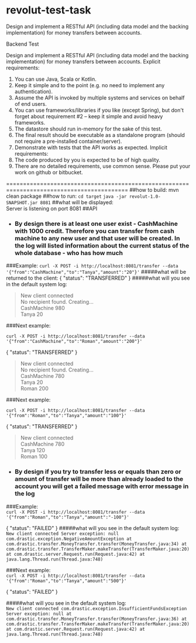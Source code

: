 # revolut-test-task
Design and implement a RESTful API (including data model and the backing implementation) for money transfers between accounts.

Backend Test

Design and implement a RESTful API (including data model and the backing implementation)
for money transfers between accounts.
Explicit requirements:
1. You can use Java, Scala or Kotlin.
2. Keep it simple and to the point (e.g. no need to implement any authentication).
3. Assume the API is invoked by multiple systems and services on behalf of end users.
4. You can use frameworks/libraries if you like (except Spring), but don't forget about
requirement #2 – keep it simple and avoid heavy frameworks.
5. The datastore should run in-memory for the sake of this test.
6. The final result should be executable as a standalone program (should not require
a pre-installed container/server).
7. Demonstrate with tests that the API works as expected.
Implicit requirements:
1. The code produced by you is expected to be of high quality.
2. There are no detailed requirements, use common sense.
Please put your work on github or bitbucket.

==========================================================================================
##how to build:
  mvn clean package
##how to run:
  `cd target`
  `java -jar revolut-1.0-SNAPSHOT.jar 8081`
##what will be displayed:  
  Server is listening on port 8081
##API
* ###  By design there is at least one user exist - CashMachine with 1000 credit. Therefore you can transfer from cash machine to any new user and that user will be created. In the log will listed information about the current status of the whole database - who has how much  

   
###Example: 
  `curl -X POST -i http://localhost:8081/transfer --data '{"from":"CashMachine","to":"Tanya","amount":"20"}'`
#####what will be returned to the client:
  {
    "status": "TRANSFERRED"
  }
#####what will you see in the default system log:  
  >New client connected  
  >No recipient found. Creating...  
  >CashMachine 980  
  >Tanya 20  

###Next example:  
  
  `curl -X POST -i http://localhost:8081/transfer --data '{"from":"CashMachine","to":"Roman","amount":"200"}'`
  
  {
    "status": "TRANSFERRED"
  }
  
  >New client connected  
  >No recipient found. Creating...  
  >CashMachine 780  
  >Tanya 20  
  >Roman 200  

###Next example:  
  
  `curl -X POST -i http://localhost:8081/transfer --data '{"from":"Roman","to":"Tanya","amount":"100"}'`
  
  {
    "status": "TRANSFERRED"
  }
  
  >New client connected  
  >CashMachine 780  
  >Tanya 120  
  >Roman 100  

* ### By design if you try to transfer less or equals than zero or amount of transfer will be more than already loaded to the account you will get a failed message with error message in the log  
  
###Example:  
  `curl -X POST -i http://localhost:8081/transfer --data '{"from":"Roman","to":"Tanya","amount":"-100"}'`

  {
    "status": "FAILED"
  }
  #####what will you see in the default system log:    
  ``
  New client connected
  Server exception: null
  com.drastic.exception.NegativeAmountException
  	at com.drastic.transfer.MoneyTransfer.transfer(MoneyTransfer.java:34)
  	at com.drastic.transfer.TransferMaker.makeTransfer(TransferMaker.java:20)
  	at com.drastic.server.Request.run(Request.java:42)
  	at java.lang.Thread.run(Thread.java:748)
  	``

###Next example:  
`curl -X POST -i http://localhost:8081/transfer --data '{"from":"Roman","to":"Tanya","amount":"500"}'`

{
  "status": "FAILED"
}

  #####what will you see in the default system log:   
  ``
New client connected
com.drastic.exception.InsufficientFundsException
Server exception: null
	at com.drastic.transfer.MoneyTransfer.transfer(MoneyTransfer.java:36)
	at com.drastic.transfer.TransferMaker.makeTransfer(TransferMaker.java:20)
	at com.drastic.server.Request.run(Request.java:42)
	at java.lang.Thread.run(Thread.java:748)
  ``
 
